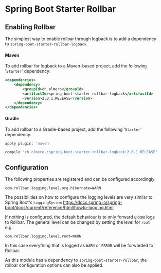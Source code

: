 # Spring Boot Starter Rollbar

## Enabling Rollbar
The simplest way to enable rollbar through logback is to add a dependency to
`spring-boot-starter-rollbar-logback`.

#### Maven
To add rollbar for logback to a Maven-based project, add the following '`Starter`' dependency:

```xml
<dependencies>
    <dependency>
        <groupId>ch.olmero</groupId>
        <artifactId>spring-boot-starter-rollbar-logback</artifactId>
        <version>2.0.1.RELEASE</version>
    </dependency>
</dependencies>
```

#### Gradle
To add rollbar to a Gradle-based project, add the following '`Starter`' dependency:

```groovy
apply plugin: 'maven'

compile 'ch.olmero.:spring-boot-starter-rollbar-logback:2.0.1.RELEASE'
```


## Configuration
The following properties are registered and can be configured accordingly.

`com.rollbar.logging.level.org.hibernate=WARN`

The possibilities on how to configure the logging levels are very similar to Spring Boot's `LoggingSystem` https://docs.spring.io/spring-boot/docs/current/reference/html/howto-logging.html

If nothing is configured, the default behaviour is to only forward `ERROR` logs to Rollbar. The general level can be
changed by setting the level for `root` e.g.

`com.rollbar.logging.level.root=WARN`

In this case everything that is logged as `WARN` or `ERROR` will be forwarded to Rollbar.

As this module has a dependency to `spring-boot-starter-rollbar`, the rollbar configuration options can also be applied.
